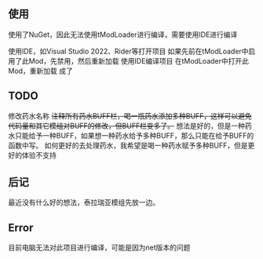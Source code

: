 ## 使用
使用了NuGet，因此无法使用tModLoader进行编译，需要使用IDE进行编译

使用IDE，如Visual Studio 2022、Rider等打开项目
如果先前在tModLoader中启用了此Mod，先禁用，然后重新加载
使用IDE编译项目
在tModLoader中打开此Mod，重新加载
成了

## TODO
修改药水名称
~~注释所有药水BUFF栏，喝一瓶药水添加多种BUFF，这样可以避免代码量和其它模组对BUFF的修改，但BUFF栏变多了。~~
想法是好的，但是一种药水只能给予一种BUFF，如果想一种药水给予多种BUFF，那么只能在给予BUFF的函数中写。
如何更好的去处理药水，我希望是喝一种药水赋予多种BUFF，但是更好的体验不支持
## 后记
最近没有什么好的想法，泰拉瑞亚模组先放一边。

## Error
目前电脑无法对此项目进行编译，可能是因为net版本的问题